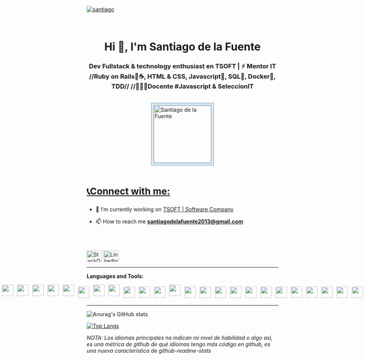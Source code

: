 <p align="left"> <a href="https://www.linkedin.com/in/sdelafuente2013/" target="blank">

<img src="https://img.shields.io/badge/SANTIAGO%20DE%20LA%20FUENTE-%3C%20D%20E%20V%20E%20L%20O%20P%20E%20R%3E-brightgreen" alt="santiago" /></a> 
<br>
<br>
<br>
</p> 

<h1 align="center">Hi 👋, I'm Santiago de la Fuente</h1>
<h3 align="center">Dev Fullstack & technology enthusiast en TSOFT | ⚡ Mentor IT //Ruby on Rails🍃☕️, HTML & CSS, Javascript💫, SQL🍃, Docker🐳, TDD//  //👨🏻‍🏫Docente #Javascript & SeleccionIT </h3>

<br>
<div id="img" style="display: flex; justify-content: center">
<img id="borderDemo" src="https://i.ibb.co/mJns8vg/Perfil-2mb.png" alt="Santiago de la Fuente" border="0" height="150" width="150" style="border: 8px double rgba(28,110,164,0.34);"/>
</div>

<br>



<a href="https://linkedin.com/in/maurisandev"><h3>📞Connect with me:</h3></a>
--
- 🔭 I’m currently working on [TSOFT | Software Company](https://www.tsoftglobal.com/)

- 📫 How to reach me **santiagodelafuente2013@gmail.com**
<br>
<br>


<p align="left">
<a color="blue" href="https://stackoverflow.com/users/17998378/sdelafuente" target="blank"><img align="center" src="https://cdn.jsdelivr.net/npm/simple-icons@3.0.1/icons/stackoverflow.svg" alt="StackOverFlow" height="30" width="40" /></a>
<a href="https://www.linkedin.com/in/sdelafuente2013/" target="blank"><img align="center" src="https://cdn.jsdelivr.net/npm/simple-icons@3.0.1/icons/linkedin.svg" alt="Linkedin" height="30" width="40" /></a>

---

**Languages and Tools:**  
<div style="display: flex; flex-direction: row; justify-content: center;">
  <img src="https://cdn.svgporn.com/logos/java.svg" width="30px" height="30px" hspace="5"/>
  <img src="https://cdn.svgporn.com/logos/ruby.svg" width="30px" height="30px" hspace="5"/>
  <img src="https://cdn.svgporn.com/logos/debian.svg" width="30px" height="30px" hspace="5"/>
  <img src="https://cdn.svgporn.com/logos/jira.svg" width="30px" height="30px" hspace="5"/>  
  <img src="https://cdn.svgporn.com/logos/postman.svg" width="30px" height="30px" hspace="5"/>  
  <img src="https://cdn.svgporn.com/logos/mysql.svg" width="30px" height="30px" hspace="5" vspace="5"/>
  <img src="https://cdn.svgporn.com/logos/html-5.svg" width="30px" height="30px" hspace="5"/>
  <img src="https://cdn.svgporn.com/logos/css-3.svg" width="30px" height="30px" hspace="5"/>
  <img src="https://cdn.svgporn.com/logos/javascript.svg" width="30px" height="30px" hspace="5" vspace="5"/>
  <img src="https://cdn.svgporn.com/logos/typescript-icon.svg" width="30px" height="30px" hspace="5" vspace="5"/>
  <img src="https://cdn.svgporn.com/logos/react.svg" width="30px" height="30px" hspace="5" vspace="5"/>
  <img src="https://cdn.svgporn.com/logos/sass.svg" width="30px" height="30px" hspace="5"/>
  <img src="https://cdn.svgporn.com/logos/nodejs-icon.svg" width="30px" height="30px" hspace="5" vspace="5"/>
  <img src="https://cdn.svgporn.com/logos/git-icon.svg" width="30px" height="30px" hspace="5" vspace="5"/>
  <img src="https://cdn.svgporn.com/logos/github-octocat.svg" width="30px" height="30px" hspace="5" vspace="5"/>
  <img src="https://cdn.svgporn.com/logos/gitlab.svg" width="30px" height="30px" hspace="5" vspace="5"/>  
  <img src="https://cdn.svgporn.com/logos/docker-icon.svg" width="30px" height="30px" hspace="5" vspace="5"/>  
  <img src="https://cdn.svgporn.com/logos/visual-studio-code.svg" width="30px" height="30px" hspace="5" vspace="5"/>
  <img src="https://cdn.svgporn.com/logos/intellij-idea.svg" width="30px" height="30px" hspace="5" vspace="5"/>
  <img src="https://cdn.svgporn.com/logos/eclipse-icon.svg" width="30px" height="30px" hspace="5" vspace="5"/>
  <img src="https://cdn.svgporn.com/logos/sublimetext-icon.svg" width="30px" height="30px" hspace="5" vspace="5"/>
  <img src="https://cdn.svgporn.com/logos/python.svg" width="30px" height="30px" hspace="5" vspace="5"/>
  <img src="https://cdn.svgporn.com/logos/slack-icon.svg" width="30px" height="30px" hspace="5" vspace="5"/>
  <img src="https://cdn.svgporn.com/logos/stackoverflow-icon.svg" width="30px" height="30px" hspace="5" vspace="5"/>  
</div>

---
![Anurag's GitHub stats](https://github-readme-stats.vercel.app/api?username=sdelafuente2013&show_icons=true&theme=tokyonight)

[![Top Langs](https://github-readme-stats.vercel.app/api/top-langs/?username=sdelafuente2013&langs_count=10&hide=RichTextFormat,html&layout=compact)](https://github.com/anuraghazra/github-readme-stats)

*NOTA: Los idiomas principales no indican mi nivel de habilidad o algo así, es una métrica de github de qué idiomas tengo más código en github, es una nueva característica de github-readme-stats*



<!--
**sdelafuente2013/sdelafuente2013** is a ✨ _special_ ✨ repository because its `README.md` (this file) appears on your GitHub profile.

Here are some ideas to get you started:

- 🔭 I’m currently working on ...
- 🌱 I’m currently learning ...
- 👯 I’m looking to collaborate on ...
- 🤔 I’m looking for help with ...
- 💬 Ask me about ...
- 📫 How to reach me: ...
- 😄 Pronouns: ...
- ⚡ Fun fact: ...
-->
